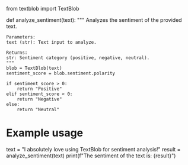 from textblob import TextBlob

def analyze_sentiment(text):
    """
    Analyzes the sentiment of the provided text.
    
    Parameters:
    text (str): Text input to analyze.
    
    Returns:
    str: Sentiment category (positive, negative, neutral).
    """
    blob = TextBlob(text)
    sentiment_score = blob.sentiment.polarity

    if sentiment_score > 0:
        return "Positive"
    elif sentiment_score < 0:
        return "Negative"
    else:
        return "Neutral"

# Example usage
text = "I absolutely love using TextBlob for sentiment analysis!"
result = analyze_sentiment(text)
print(f"The sentiment of the text is: {result}")
